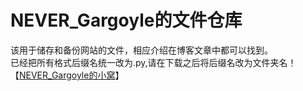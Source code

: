 # NEVER_Gargoyle的文件仓库
该用于储存和备份网站的文件，相应介绍在博客文章中都可以找到。  
已经把所有格式后缀名统一改为.py,请在下载之后将后缀名改为文件夹名！  
【[NEVER_Gargoyle的小窝](www.never-gargoyle.xyz)】
